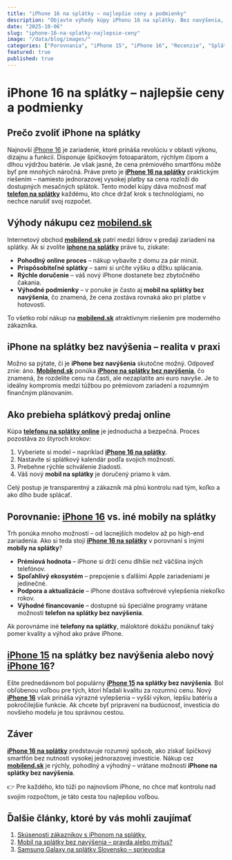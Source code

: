 ```yaml
---
title: "iPhone 16 na splátky – najlepšie ceny a podmienky"
description: "Objavte výhody kúpy iPhonu 16 na splátky. Bez navýšenia, rýchle vybavenie online a spoľahlivá záruka."
date: "2025-10-06"
slug: "iphone-16-na-splatky-najlepsie-ceny"
image: "/data/blog/images/"
categories: ["Porovnania", "iPhone 15", "iPhone 16", "Recenzie", "Splátky"]
featured: true
published: true
---
```



# iPhone 16 na splátky – najlepšie ceny a podmienky

## Prečo zvoliť iPhone na splátky

Najnovší [iPhone 16](https://mobilend.sk/katalog/apple-iphone-16-512gb-Black) je zariadenie, ktoré prináša revolúciu v oblasti výkonu, dizajnu a funkcií. Disponuje špičkovým fotoaparátom, rýchlym čipom a dlhou výdržou batérie. Je však jasné, že cena prémiového smartfónu môže byť pre mnohých náročná. Práve preto je **[iPhone 16 na splátky](https://mobilend.sk/katalog/apple-iphone-16-512gb-Black)** praktickým riešením – namiesto jednorazovej vysokej platby sa cena rozloží do dostupných mesačných splátok. Tento model kúpy dáva možnosť mať **[telefon na splátky](https://mobilend.sk/katalog)** každému, kto chce držať krok s technológiami, no nechce narušiť svoj rozpočet.

## Výhody nákupu cez [mobilend.sk](https://mobilend.sk/)

Internetový obchod **[mobilend.sk](https://mobilend.sk/)** patrí medzi lídrov v predaji zariadení na splátky. Ak si zvolíte **[iphone na splátky](https://mobilend.sk/katalog)** práve tu, získate:

- **Pohodlný online proces** – nákup vybavíte z domu za pár minút.  
- **Prispôsobiteľné splátky** – sami si určíte výšku a dĺžku splácania.  
- **Rýchle doručenie** – váš nový iPhone dostanete bez zbytočného čakania.  
- **Výhodné podmienky** – v ponuke je často aj **mobil na splátky bez navýšenia**, čo znamená, že cena zostáva rovnaká ako pri platbe v hotovosti.  

To všetko robí nákup na **[mobilend.sk](https://mobilend.sk/katalog)** atraktívnym riešením pre moderného zákazníka.

## iPhone na splátky bez navýšenia – realita v praxi

Možno sa pýtate, či je **iPhone bez navýšenia** skutočne možný. Odpoveď znie: áno. **[Mobilend.sk](https://mobilend.sk/)** ponúka **[iPhone na splátky bez navýšenia](https://mobilend.sk/katalog)**, čo znamená, že rozdelíte cenu na časti, ale nezaplatíte ani euro navyše. Je to ideálny kompromis medzi túžbou po prémiovom zariadení a rozumným finančným plánovaním.

## Ako prebieha splátkový predaj online

Kúpa **[telefonu na splátky online](https://mobilend.sk/katalog)** je jednoduchá a bezpečná. Proces pozostáva zo štyroch krokov:

1. Vyberiete si model – napríklad **[iPhone 16 na splátky](https://mobilend.sk/katalog/apple-iphone-16-128gb-Blue)**.  
2. Nastavíte si splátkový kalendár podľa svojich možností.  
3. Prebehne rýchle schválenie žiadosti.  
4. Váš nový **mobil na splátky** je doručený priamo k vám.  

Celý postup je transparentný a zákazník má plnú kontrolu nad tým, koľko a ako dlho bude splácať.

## Porovnanie: [iPhone 16](https://mobilend.sk/katalog/apple-iphone-16-128gb-Blue) vs. iné mobily na splátky

Trh ponúka mnoho možností – od lacnejších modelov až po high-end zariadenia. Ako si teda stojí **[iPhone 16 na splátky](https://mobilend.sk/katalog/apple-iphone-16-128gb-Blue)** v porovnaní s inými **mobily na splátky**?

- **Prémiová hodnota** – iPhone si drží cenu dlhšie než väčšina iných telefónov.  
- **Spoľahlivý ekosystém** – prepojenie s ďalšími Apple zariadeniami je jedinečné.  
- **Podpora a aktualizácie** – iPhone dostáva softvérové vylepšenia niekoľko rokov.  
- **Výhodné financovanie** – dostupné sú špeciálne programy vrátane možnosti **telefon na splátky bez navýšenia**.  

Ak porovnáme iné **telefony na splátky**, máloktoré dokážu ponúknuť taký pomer kvality a výhod ako práve iPhone.

## [iPhone 15](https://mobilend.sk/katalog/apple-iphone-15-128gb-Green) na splátky bez navýšenia alebo nový [iPhone 16](https://mobilend.sk/katalog/apple-iphone-16-128gb-White)?

Ešte prednedávnom bol populárny **[iPhone 15](https://mobilend.sk/katalog/apple-iphone-15-128gb-Green) na splátky bez navýšenia**. Bol obľúbenou voľbou pre tých, ktorí hľadali kvalitu za rozumnú cenu. Nový **[iPhone 16](https://mobilend.sk/katalog/apple-iphone-16-128gb-White)** však prináša výrazné vylepšenia – vyšší výkon, lepšiu batériu a pokročilejšie funkcie. Ak chcete byť pripravení na budúcnosť, investícia do novšieho modelu je tou správnou cestou.

## Záver

**[iPhone 16 na splátky](https://mobilend.sk/katalog/apple-iphone-16-128gb-White)** predstavuje rozumný spôsob, ako získať špičkový smartfón bez nutnosti vysokej jednorazovej investície. Nákup cez **[mobilend.sk](https://mobilend.sk/)** je rýchly, pohodlný a výhodný – vrátane možnosti **iPhone na splátky bez navýšenia**.

👉 Pre každého, kto túži po najnovšom iPhone, no chce mať kontrolu nad svojím rozpočtom, je táto cesta tou najlepšou voľbou.

## Ďalšie články, ktoré by vás mohli zaujímať

1. [Skúsenosti zákazníkov s iPhonom na splátky.](https://mobilend.sk/blog/Skusenosti-zakaznikov-iPhone-na-splatky)
2. [Mobil na splátky bez navýšenia – pravda alebo mýtus?](https://mobilend.sk/blog/mobil-na-splatky-bez-navysenia-pravda-alebo-mytus)
3. [Samsung Galaxy na splátky Slovensko – sprievodca](https://mobilend.sk/blog/samsung-galaxy-na-splatky-slovensko-sprievodca)




